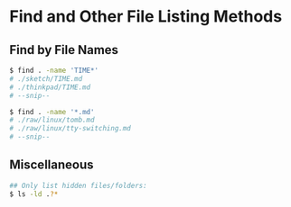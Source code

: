 # Find and Other File Listing Methods

## Find by File Names

```sh
$ find . -name 'TIME*'
# ./sketch/TIME.md
# ./thinkpad/TIME.md
# --snip--

$ find . -name '*.md'
# ./raw/linux/tomb.md
# ./raw/linux/tty-switching.md
# --snip--
```

## Miscellaneous

```sh
## Only list hidden files/folders:
$ ls -ld .?*
```

